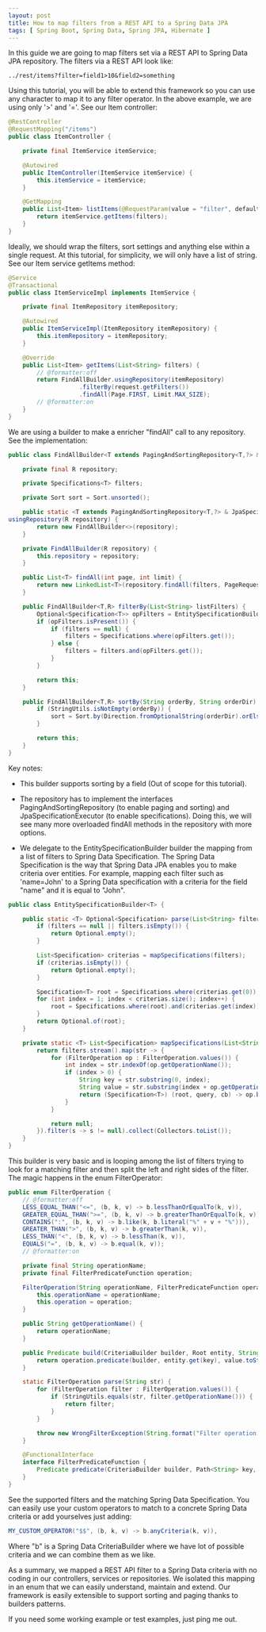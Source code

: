 ```yaml
---
layout: post
title: How to map filters from a REST API to a Spring Data JPA
tags: [ Spring Boot, Spring Data, Spring JPA, Hibernate ]
---
```

In this guide we are going to map filters set via a REST API to Spring Data JPA repository. The filters via a REST API look like:

```
../rest/items?filter=field1>10&field2=something
```

Using this tutorial, you will be able to extend this framework so you can use any character to map it to any filter operator. In the above example, we are using only '>' and '='. See our Item controller:

```java
@RestController
@RequestMapping("/items")
public class ItemController {

	private final ItemService itemService;

	@Autowired
	public ItemController(ItemService itemService) {
		this.itemService = itemService;
	}

	@GetMapping
	public List<Item> listItems(@RequestParam(value = "filter", defaultValue = "") List<String> filters) {
		return itemService.getItems(filters);
	}	
}
```

Ideally, we should wrap the filters, sort settings and anything else within a single request. At this tutorial, for simplicity, we will only have a list of string. See our Item service getItems method:

```java
@Service
@Transactional
public class ItemServiceImpl implements ItemService {

	private final ItemRepository itemRepository;

	@Autowired
	public ItemServiceImpl(ItemRepository itemRepository) {
		this.itemRepository = itemRepository;
	}

	@Override
	public List<Item> getItems(List<String> filters) {
		// @formatter:off
		return FindAllBuilder.usingRepository(itemRepository)
					.filterBy(request.getFilters())
					.findAll(Page.FIRST, Limit.MAX_SIZE);
		// @formatter:on
	}
}
```

We are using a builder to make a enricher "findAll" call to any repository. See the implementation:

```java
public class FindAllBuilder<T extends PagingAndSortingRepository<T,?> & JpaSpecificationExecutor<T> {

	private final R repository;

	private Specifications<T> filters;

	private Sort sort = Sort.unsorted();

	public static <T extends PagingAndSortingRepository<T,?> & JpaSpecificationExecutor<T>> FindAllBuilder<T,R> 
usingRepository(R repository) {
		return new FindAllBuilder<>(repository);
	}

	private FindAllBuilder(R repository) {
		this.repository = repository;
	}

	public List<T> findAll(int page, int limit) {
		return new LinkedList<T>(repository.findAll(filters, PageRequest.of(page, limit, sort)).getContent());
	}

	public FindAllBuilder<T,R> filterBy(List<String> listFilters) {
		Optional<Specification<T>> opFilters = EntitySpecificationBuilder.parse(listFilters);
		if (opFilters.isPresent()) {
			if (filters == null) {
				filters = Specifications.where(opFilters.get());
			} else {
				filters = filters.and(opFilters.get());
			}
		}

		return this;
	}

	public FindAllBuilder<T,R> sortBy(String orderBy, String orderDir) {
		if (StringUtils.isNotEmpty(orderBy)) {
			sort = Sort.by(Direction.fromOptionalString(orderDir).orElse(Direction.ASC), orderBy);
		}

		return this;
	}
}
```

Key notes:

* This builder supports sorting by a field (Out of scope for this tutorial).

* The repository has to implement the interfaces PagingAndSortingRepository (to enable paging and sorting) and JpaSpecificationExecutor (to enable specifications). Doing this, we will see many more overloaded findAll methods in the repository with more options.

* We delegate to the EntitySpecificationBuilder builder the mapping from a list of filters to Spring Data Specification. The Spring Data Specification is the way that Spring Data JPA enables you to make criteria over entities. For example, mapping each filter such as 'name=John' to a Spring Data specification with a criteria for the field "name" and it is equal to "John".

```java
public class EntitySpecificationBuilder<T> {

	public static <T> Optional<Specification> parse(List<String> filters) {
		if (filters == null || filters.isEmpty()) {
			return Optional.empty();
		}

		List<Specification> criterias = mapSpecifications(filters);
		if (criterias.isEmpty()) {
			return Optional.empty();
		}

		Specification<T> root = Specifications.where(criterias.get(0));
		for (int index = 1; index < criterias.size(); index++) {
			root = Specifications.where(root).and(criterias.get(index));
		}
		return Optional.of(root);
	}

	private static <T> List<Specification> mapSpecifications(List<String> filters) {
		return filters.stream().map(str -> {
			for (FilterOperation op : FilterOperation.values()) {
				int index = str.indexOf(op.getOperationName());
				if (index > 0) {
					String key = str.substring(0, index);
					String value = str.substring(index + op.getOperationName().length());
					return (Specification<T>) (root, query, cb) -> op.build(cb, root, key, value);
				}
			}

			return null;
		}).filter(s -> s != null).collect(Collectors.toList());
	}
}
```

This builder is very basic and is looping among the list of filters trying to look for a matching filter and then split the left and right sides of the filter. The magic happens in the enum FilterOperator:

```java
public enum FilterOperation {
	// @formatter:off
	LESS_EQUAL_THAN("<=", (b, k, v) -> b.lessThanOrEqualTo(k, v)),
	GREATER_EQUAL_THAN(">=", (b, k, v) -> b.greaterThanOrEqualTo(k, v)),
	CONTAINS(":", (b, k, v) -> b.like(k, b.literal("%" + v + "%"))),
	GREATER_THAN(">", (b, k, v) -> b.greaterThan(k, v)),
	LESS_THAN("<", (b, k, v) -> b.lessThan(k, v)),
	EQUALS("=", (b, k, v) -> b.equal(k, v));
	// @formatter:on

	private final String operationName;
	private final FilterPredicateFunction operation;

	FilterOperation(String operationName, FilterPredicateFunction operation) {
		this.operationName = operationName;
		this.operation = operation;
	}

	public String getOperationName() {
		return operationName;
	}

	public Predicate build(CriteriaBuilder builder, Root entity, String key, Object value) {
		return operation.predicate(builder, entity.get(key), value.toString());
	}

	static FilterOperation parse(String str) {
		for (FilterOperation filter : FilterOperation.values()) {
			if (StringUtils.equals(str, filter.getOperationName())) {
				return filter;
			}
		}

		throw new WrongFilterException(String.format("Filter operation '%s' not found", str));
	}

	@FunctionalInterface
	interface FilterPredicateFunction {
		Predicate predicate(CriteriaBuilder builder, Path<String> key, String value);
	}
}
```

See the supported filters and the matching Spring Data Specification. You can easily use your custom operators to match to a concrete Spring Data criteria or add yourselves just adding:

```java
MY_CUSTOM_OPERATOR("$$", (b, k, v) -> b.anyCriteria(k, v)),
```

Where "b" is a Spring Data CriteriaBuilder where we have lot of possible criteria and we can combine them as we like.

As a summary, we mapped a REST API filter to a Spring Data criteria with no coding in our controllers, services or repositories. We isolated this mapping in an enum that we can easily understand, maintain and extend. Our framework is easily extensible to support sorting and paging thanks to builders patterns.

If you need some working example or test examples, just ping me out.